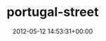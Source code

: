 ---
title:		"portugal-street"
type:		"photos"
mediatype:		"upload"
location:		"TBC"
date:		"2012-05-12 14:53:31+00:00"
album:		"city"
filename:		"portugal-street.md"
series:		""
cl_public_id:		"city/portugal-street"
cl_version:		1497000380
format:		"tiff"
bytes:		5465516
width:		2174
height:		1440
colours:
- "#BABCCA"
- "#84756F"
- "#301E1B"
- "#B7A9A3"
- "#7A7C8A"
- "#786053"
- "#BCB5BA"
- "#3E3434"
- "#343037"
- "#515C76"
- "#847C82"
exposure_mode:		"Auto"
program:		"Aperture-priority AE"
aperture:		"7.1"
focal_length:		"35.0 mm"
iso:		"100"
shutter_speed:		"1/250"
metering:		"Multi-segment"
flash:		"Off, Did not fire"
white_balance:		"Custom"
colour_temp:		"4250"
has_crop:		"false"
orientation:		"Horizontal (normal)"
camera_model:		"NIKON D7000"
lens_info:		"35mm f/1.8"
artist:		"Matt Finucane"
x_resolution:		"300"
y_resolution:		"300"
---